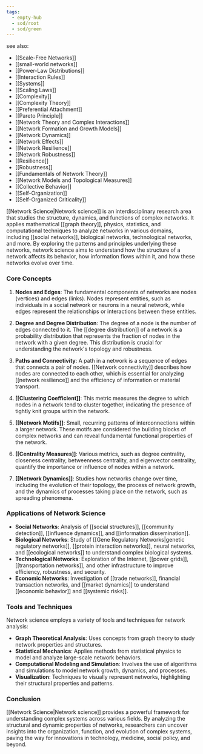 ```yaml
---
tags:
  - empty-hub
  - sod/root
  - sod/green
---
```

see also:
- [[Scale-Free Networks]]
- [[small-world networks]]
- [[Power-Law Distributions]]
- [[Interaction Rules]]
- [[Systems]]
- [[Scaling Laws]]
- [[Complexity]]
- [[Complexity Theory]]
- [[Preferential Attachment]]
- [[Pareto Principle]]
- [[Network Theory and Complex Interactions]]
- [[Network Formation and Growth Models]]
- [[Network Dynamics]]
- [[Network Effects]]
- [[Network Resilience]]
- [[Network Robustness]]
- [[Resilience]]
- [[Robustness]]
- [[Fundamentals of Network Theory]]
- [[Network Models and Topological Measures]]
- [[Collective Behavior]]
- [[Self-Organization]]
- [[Self-Organized Criticality]]

[[Network Science|Network science]] is an interdisciplinary research area that studies the structure, dynamics, and functions of complex networks. It applies mathematical [[graph theory]], physics, statistics, and computational techniques to analyze networks in various domains, including [[social networks]], biological networks, technological networks, and more. By exploring the patterns and principles underlying these networks, network science aims to understand how the structure of a network affects its behavior, how information flows within it, and how these networks evolve over time.

### Core Concepts

1. **Nodes and Edges**: The fundamental components of networks are nodes (vertices) and edges (links). Nodes represent entities, such as individuals in a social network or neurons in a neural network, while edges represent the relationships or interactions between these entities.

2. **Degree and Degree Distribution**: The degree of a node is the number of edges connected to it. The [[degree distribution]] of a network is a probability distribution that represents the fraction of nodes in the network with a given degree. This distribution is crucial for understanding the network's topology and robustness.

3. **Paths and Connectivity**: A path in a network is a sequence of edges that connects a pair of nodes. [[Network connectivity]] describes how nodes are connected to each other, which is essential for analyzing [[network resilience]] and the efficiency of information or material transport.

4. **[[Clustering Coefficient]]**: This metric measures the degree to which nodes in a network tend to cluster together, indicating the presence of tightly knit groups within the network.

5. **[[Network Motifs]]**: Small, recurring patterns of interconnections within a larger network. These motifs are considered the building blocks of complex networks and can reveal fundamental functional properties of the network.

6. **[[Centrality Measures]]**: Various metrics, such as degree centrality, closeness centrality, betweenness centrality, and eigenvector centrality, quantify the importance or influence of nodes within a network.

7. **[[Network Dynamics]]**: Studies how networks change over time, including the evolution of their topology, the process of network growth, and the dynamics of processes taking place on the network, such as spreading phenomena.

### Applications of Network Science

- **Social Networks**: Analysis of [[social structures]], [[community detection]], [[influence dynamics]], and [[information dissemination]].
- **Biological Networks**: Study of [[Gene Regulatory Networks|genetic regulatory networks]], [[protein interaction networks]], neural networks, and [[ecological networks]] to understand complex biological systems.
- **Technological Networks**: Exploration of the Internet, [[power grids]], [[transportation networks]], and other infrastructure to improve efficiency, robustness, and security.
- **Economic Networks**: Investigation of [[trade networks]], financial transaction networks, and [[market dynamics]] to understand [[economic behavior]] and [[systemic risks]].

### Tools and Techniques

Network science employs a variety of tools and techniques for network analysis:

- **Graph Theoretical Analysis**: Uses concepts from graph theory to study network properties and structures.
- **Statistical Mechanics**: Applies methods from statistical physics to model and analyze large-scale network behaviors.
- **Computational Modeling and Simulation**: Involves the use of algorithms and simulations to model network growth, dynamics, and processes.
- **Visualization**: Techniques to visually represent networks, highlighting their structural properties and patterns.

### Conclusion

[[Network Science|Network science]] provides a powerful framework for understanding complex systems across various fields. By analyzing the structural and dynamic properties of networks, researchers can uncover insights into the organization, function, and evolution of complex systems, paving the way for innovations in technology, medicine, social policy, and beyond.